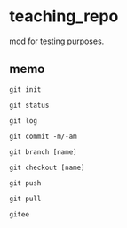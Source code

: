 # teaching_repo

mod for testing purposes.

## memo

```github
git init

git status

git log

git commit -m/-am

git branch [name]

git checkout [name]

git push

git pull

gitee
```


